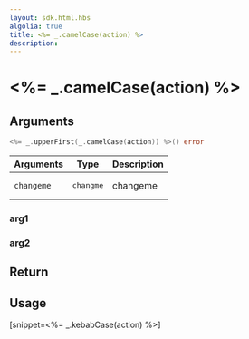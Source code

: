 ```yaml
---
layout: sdk.html.hbs
algolia: true
title: <%= _.camelCase(action) %>
description:
---
```


# <%= _.camelCase(action) %>

## Arguments

```go
<%= _.upperFirst(_.camelCase(action)) %>() error
```

| Arguments    | Type    | Description |
|--------------|---------|-------------|
| ``changeme`` | <pre>changme</pre> | changeme    |

### **arg1**

### **arg2**

## Return

## Usage

[snippet=<%= _.kebabCase(action) %>]
